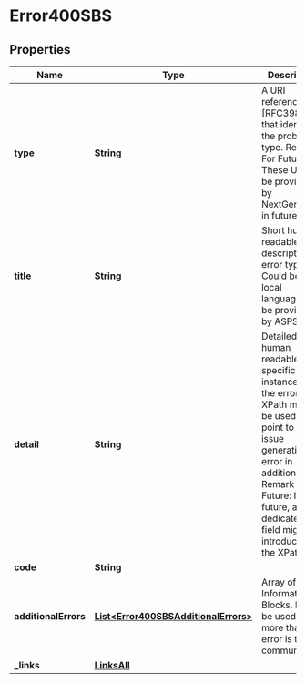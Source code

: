 # Error400SBS

## Properties
Name | Type | Description | Notes
------------ | ------------- | ------------- | -------------
**type** | **String** | A URI reference [RFC3986] that identifies the problem type. Remark For Future: These URI will be provided by NextGenPSD2 in future.  | 
**title** | **String** | Short human readable description of error type. Could be in local language. To be provided by ASPSPs.  |  [optional]
**detail** | **String** | Detailed human readable text specific to this instance of the error. XPath might be used to point to the issue generating the error in addition. Remark for Future: In future, a dedicated field might be introduced for the XPath.  |  [optional]
**code** | **String** |  | 
**additionalErrors** | [**List&lt;Error400SBSAdditionalErrors&gt;**](Error400SBSAdditionalErrors.md) | Array of Error Information Blocks.  Might be used if more than one error is to be communicated  |  [optional]
**_links** | [**LinksAll**](LinksAll.md) |  |  [optional]
